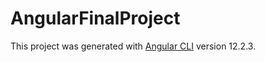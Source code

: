 # AngularFinalProject

This project was generated with [Angular CLI](https://github.com/angular/angular-cli) version 12.2.3.
